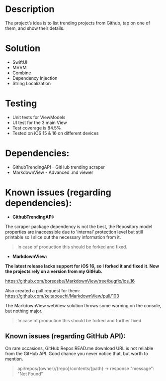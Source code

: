 # Description

The project’s idea is to list trending projects from Github, tap on one of them, and show their details.

# Solution
- SwiftUI
- MVVM
- Combine
- Dependency Injection
- String Localization

# Testing
- Unit tests for ViewModels
- UI test for the 3 main View
- Test coverage is 84.5%
- Tested on iOS 15 & 16 on different devices

# Dependencies:
- GithubTrendingAPI - GitHub trending scraper
- MarkdownView - Advanced .md viewer

# Known issues (regarding dependencies):
- **GithubTrendingAPI:**

The scraper package dependency is not the best, the Repository model properties are inaccessible due to 'internal' protection level but still printable so I slice out the necessary information from it. 
  > In case of production this should be forked and fixed.
  
- **MarkdownView:**

**The latest release lacks support for iOS 16, so I forked it and fixed it. Now the projects rely on a version from my GitHub.**

https://github.com/borsosbe/MarkdownView/tree/bugfix/ios_16

Also created a pull request for them: https://github.com/keitaoouchi/MarkdownView/pull/103

The MarkdownView webView solution throws some warning on the console, but nothing major.
 > In case of production this should be forked and further fixed.

## Known issues (regarding GitHub API):
On rare occasions, GitHub Repos READ.me download URL is not reliable from the GitHub API. Good chance you never notice that, but worth to mention.
> api/repos/{owner}/{repo}/contents/{path} -> response "message": "Not Found"
